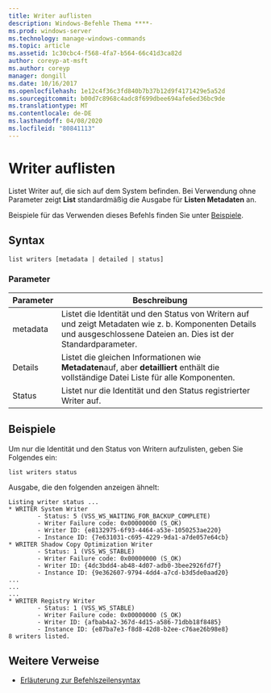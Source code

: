 ```yaml
---
title: Writer auflisten
description: Windows-Befehle Thema ****-
ms.prod: windows-server
ms.technology: manage-windows-commands
ms.topic: article
ms.assetid: 1c30cbc4-f568-4fa7-b564-66c41d3ca82d
author: coreyp-at-msft
ms.author: coreyp
manager: dongill
ms.date: 10/16/2017
ms.openlocfilehash: 1e12c4f36c3fd840b7b37b12d9f4171429e5a52d
ms.sourcegitcommit: b00d7c8968c4adc8f699dbee694afe6ed36bc9de
ms.translationtype: MT
ms.contentlocale: de-DE
ms.lasthandoff: 04/08/2020
ms.locfileid: "80841113"
---
```

# <a name="list-writers"></a>Writer auflisten



Listet Writer auf, die sich auf dem System befinden. Bei Verwendung ohne Parameter zeigt **List** standardmäßig die Ausgabe für **Listen Metadaten** an.

Beispiele für das Verwenden dieses Befehls finden Sie unter [Beispiele](#BKMK_examples).

## <a name="syntax"></a>Syntax

```
list writers [metadata | detailed | status]
```

### <a name="parameters"></a>Parameter

|Parameter|Beschreibung|
|---------|-----------|
|metadata|Listet die Identität und den Status von Writern auf und zeigt Metadaten wie z. b. Komponenten Details und ausgeschlossene Dateien an. Dies ist der Standardparameter.|
|Details|Listet die gleichen Informationen wie **Metadaten**auf, aber **detailliert** enthält die vollständige Datei Liste für alle Komponenten.|
|Status|Listet nur die Identität und den Status registrierter Writer auf.|

## <a name="examples"></a><a name=BKMK_examples></a>Beispiele

Um nur die Identität und den Status von Writern aufzulisten, geben Sie Folgendes ein:
```
list writers status
```
Ausgabe, die den folgenden anzeigen ähnelt:
```
Listing writer status ...
* WRITER System Writer
        - Status: 5 (VSS_WS_WAITING_FOR_BACKUP_COMPLETE)
        - Writer Failure code: 0x00000000 (S_OK)
        - Writer ID: {e8132975-6f93-4464-a53e-1050253ae220}
        - Instance ID: {7e631031-c695-4229-9da1-a7de057e64cb}
* WRITER Shadow Copy Optimization Writer
        - Status: 1 (VSS_WS_STABLE)
        - Writer Failure code: 0x00000000 (S_OK)
        - Writer ID: {4dc3bdd4-ab48-4d07-adb0-3bee2926fd7f}
        - Instance ID: {9e362607-9794-4dd4-a7cd-b3d5de0aad20}
...
...
...
* WRITER Registry Writer
        - Status: 1 (VSS_WS_STABLE)
        - Writer Failure code: 0x00000000 (S_OK)
        - Writer ID: {afbab4a2-367d-4d15-a586-71dbb18f8485}
        - Instance ID: {e87ba7e3-f8d8-42d8-b2ee-c76ae26b98e8}
8 writers listed. 
```

## <a name="additional-references"></a>Weitere Verweise

- [Erläuterung zur Befehlszeilensyntax](command-line-syntax-key.md)